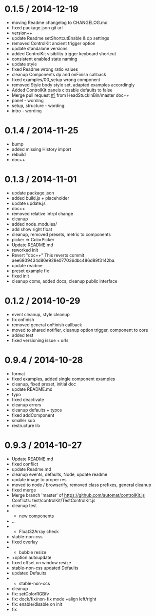 0.1.5 / 2014-12-19
==================

  * moving Readme changelog to CHANGELOG.md
  * fixed package.json git url
  * version++
  * update Readme setShortcutEnable & dp settings
  * removed ControlKit ancient trigger option
  * update standalone versions
  * added ControlKit visibility trigger keyboard shortcut
  * consistent enabled state naming
  * update style
  * fixed Readme wrong ratio values
  * cleanup Components dp and onFinish callback
  * fixed examples/00_setup wrong component
  * removed Style body style set, adapted examples accordingly
  * Added ControlKit panels closable defaults to false
  * Merge pull request [#1](https://github.com/automat/controlkit.js/issues/1) from HeadStuckInBin/master
    doc++
  * panel - wording
  * setup, structure - wording
  * intro - wording

0.1.4 / 2014-11-25
==================

  * bump
  * added missing History import
  * rebuild
  * doc++

0.1.3 / 2014-11-01
==================

  * update package.json
  * added build.js + placeholder
  * update update.js
  * doc++
  * removed relative intrpl change
  * cleanup
  * added node_modules/
  * add show right float
  * cleanup, removed presets, metric to components
  * picker => ColorPicker
  * Update README.md
  * reworked init
  * Revert "doc++"
    This reverts commit aee6809434d80e928e077036dbc486d89f3142ba.
  * update readme
  * preset example fix
  * fixed init
  * cleanup coms, added docs, cleanup public interface

0.1.2 / 2014-10-29
==================

  * event cleanup, style cleanup
  * fix onfinish
  * removed general onFinish callback
  * moved to shared notifier, cleanup option trigger, component to core
  * added test
  * fixed versioning issue  + urls

0.9.4 / 2014-10-28
==================

  * format
  * fixed examples, added single component examples
  * cleanup, fixed preset, initial doc
  * update README.md
  * typo
  * fixed deactivate
  * cleanup errors
  * cleanup defaults + typos
  * fixed addComponent
  * smaller sub
  * restructure lib

0.9.3 / 2014-10-27
==================

  * Update README.md
  * fixed conflict
  * update Readme.md
  * cleanup events, defaults, Node, update readme
  * update image to proper res
  * moved to node / browserify, removed class prefixes, general cleanup
  * fixed merge
  * Merge branch 'master' of https://github.com/automat/controlKit.js
    Conflicts:
    test/controlKit/TestControlKit.js
  * cleanup test
  * + new components
  * ...
  * + Float32Array check
  * stable-non-css
  * fixed overlay
  * + bubble resize
  * +option autoupdate
  * fixed offset on window resize
  * stable-non-css updated Defaults
  * updated Defaults
  * + stable-non-ccs
  * cleanup
  * fix: setColorRGBfv
  * fix: dock/fix/non-fix mode +align left/right
  * fix: enable/disable on init
  * fix